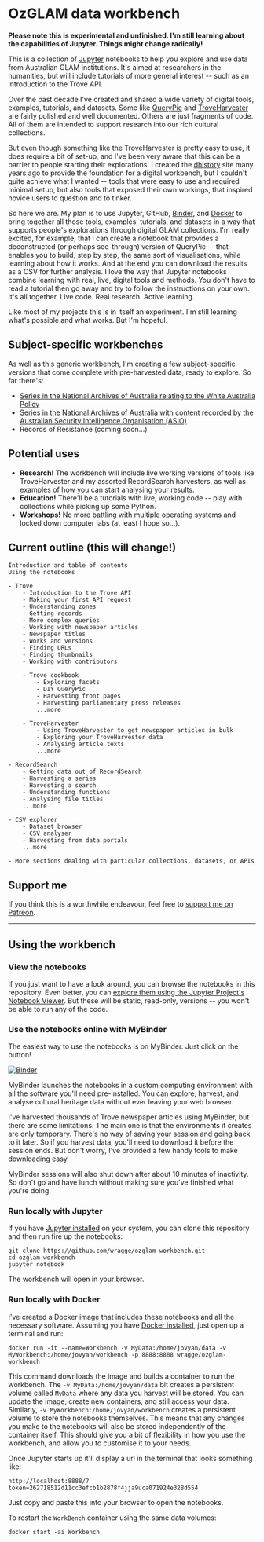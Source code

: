 # OzGLAM data workbench

**Please note this is experimental and unfinished. I'm still learning about the capabilities of Jupyter. Things might change radically!**

This is a collection of [Jupyter](http://jupyter.org/) notebooks to help you explore and use data from Australian GLAM institutions. It's aimed at researchers in the humanities, but will include tutorials of more general interest -- such as an introduction to the Trove API.

Over the past decade I've created and shared a wide variety of digital tools, examples, tutorials, and datasets. Some like [QueryPic](http://dhistory.org/querypic/) and [TroveHarvester](http://timsherratt.org/digital-heritage-handbook/docs/trove-newspaper-harvester/) are fairly polished and well documented. Others are just fragments of code. All of them are intended to support research into our rich cultural collections.

But even though something like the TroveHarvester is pretty easy to use, it does require a bit of set-up, and I've been very aware that this can be a barrier to people starting their explorations. I created the [dhistory](http://dhistory.org/) site many years ago to provide the foundation for a digital workbench, but I couldn't quite achieve what I wanted -- tools that were easy to use and required minimal setup, but also tools that exposed their own workings, that inspired novice users to question and to tinker.

So here we are. My plan is to use Jupyter, GitHub, [Binder](https://mybinder.org/), and [Docker](https://www.docker.com/) to bring together all those tools, examples, tutorials, and datasets in a way that supports people's explorations through digital GLAM collections. I'm really excited, for example, that I can create a notebook that provides a deconstructed (or perhaps see-through) version of QueryPic -- that enables you to build, step by step, the same sort of visualisations, while learning about how it works. And at the end you can download the results as a CSV for further analysis. I love the way that Jupyter notebooks combine learning with real, live, digital tools and methods. You don't have to read a tutorial then go away and try to follow the instructions on your own. It's all together. Live code. Real research. Active learning.

Like most of my projects this is in itself an experiment. I'm still learning what's possible and what works. But I'm hopeful.

## Subject-specific workbenches

As well as this generic workbench, I'm creating a few subject-specific versions that come complete with pre-harvested data, ready to explore. So far there's:

* [Series in the National Archives of Australia relating to the White Australia Policy](https://github.com/wragge/ozglam-workbench-naa-wap)
* [Series in the National Archives of Australia with content recorded by the Australian Security Intelligence Organisation (ASIO)](https://github.com/wragge/ozglam-workbench-naa-asio)
* Records of Resistance (coming soon...)

## Potential uses

* **Research!** The workbench will include live working versions of tools like TroveHarvester and my assorted RecordSearch harvesters, as well as examples of how you can start analysing your results.
* **Education!** There'll be a tutorials with live, working code -- play with collections while picking up some Python.
* **Workshops!** No more battling with multiple operating systems and locked down computer labs (at least I hope so...).

## Current outline (this will change!)

    Introduction and table of contents
    Using the notebooks

    - Trove
        - Introduction to the Trove API
        - Making your first API request
        - Understanding zones
        - Getting records
        - More complex queries
        - Working with newspaper articles
        - Newspaper titles
        - Works and versions
        - Finding URLs
        - Finding thumbnails
        - Working with contributors

        - Trove cookbook
            - Exploring facets
            - DIY QueryPic
            - Harvesting front pages
            - Harvesting parliamentary press releases
            ...more

        - TroveHarvester
            - Using TroveHarvester to get newspaper articles in bulk
            - Exploring your TroveHarvester data
            - Analysing article texts
            ...more

    - RecordSearch
        - Getting data out of RecordSearch
        - Harvesting a series
        - Harvesting a search
        - Understanding functions
        - Analysing file titles
        ...more

    - CSV explorer
        - Dataset browser
        - CSV analyser
        - Harvesting from data portals
        ...more

    - More sections dealing with particular collections, datasets, or APIs

## Support me

If you think this is a worthwhile endeavour, feel free to [support me on Patreon](https://www.patreon.com/timsherratt).

----

## Using the workbench

### View the notebooks

If you just want to have a look around, you can browse the notebooks in this repository. Even better, you can [explore them using the Jupyter Project's Notebook Viewer](https://nbviewer.jupyter.org/github/wragge/ozglam-workbench/blob/master/1-Introduction-and-table-of-contents.ipynb). But these will be static, read-only, versions -- you won't be able to run any of the code.

### Use the notebooks online with MyBinder

The easiest way to use the notebooks is on MyBinder. Just click on the button!

[![Binder](https://mybinder.org/badge.svg)](https://mybinder.org/v2/gh/wragge/ozglam-workbench/master)

MyBinder launches the notebooks in a custom computing environment with all the software you'll need pre-installed. You can explore, harvest, and analyse cultural heritage data without ever leaving your web browser.

I've harvested thousands of Trove newspaper articles using MyBinder, but there are some limitations. The main one is that the environments it creates are only temporary. There's no way of saving your session and going back to it later. So if you harvest data, you'll need to download it before the session ends. But don't worry, I've provided a few handy tools to make downloading easy.

MyBinder sessions will also shut down after about 10 minutes of inactivity. So don't go and have lunch without making sure you've finished what you're doing.

### Run locally with Jupyter

If you have [Jupyter installed](http://jupyter.org/install) on your system, you can clone this repository and then run fire up the notebooks:


```
git clone https://github.com/wragge/ozglam-workbench.git
cd ozglam-workbench
jupyter notebook
```

The workbench will open in your browser.

### Run locally with Docker

I've created a Docker image that includes these notebooks and all the necessary software. Assuming you have [Docker installed](https://docs.docker.com/install/), just open up a terminal and run:

``` shell
docker run -it --name=Workbench -v MyData:/home/jovyan/data -v MyWorkbench:/home/jovyan/workbench -p 8888:8888 wragge/ozglam-workbench
```

This command downloads the image and builds a container to run the workbench. The `-v MyData:/home/jovyan/data` bit creates a persistent volume called `MyData` where any data you harvest will be stored. You can update the image, create new containers, and still access your data. Similarly, `-v MyWorkbench:/home/jovyan/workbench` creates a persistent volume to store the notebooks themselves. This means that any changes you make to the notebooks will also be stored independently of the container itself. This should give you a bit of flexibility in how you use the workbench, and allow you to customise it to your needs.

Once Jupyter starts up it'll display a url in the terminal that looks something like:

```
http://localhost:8888/?token=262718512d11cc3efcb1b2878f4jja9uca071924e328d554
```

Just copy and paste this into your browser to open the notebooks.

To restart the `WorkBench` container using the same data volumes:

``` shell
docker start -ai Workbench
```
